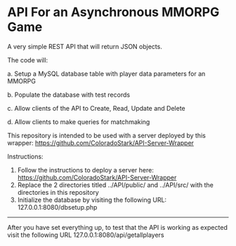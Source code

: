 # API For an Asynchronous MMORPG Game
A very simple REST API that will return JSON objects.  

The code will:

 a. Setup a MySQL database table with player data parameters for an MMORPG
 
 b. Populate the database with test records
 
 c. Allow clients of the API to Create, Read, Update and Delete
 
 d. Allow clients to make queries for matchmaking
 
 
 
This repository is intended to be used with a server deployed by this wrapper: https://github.com/ColoradoStark/API-Server-Wrapper

Instructions:  

1. Follow the instructions to deploy a server here: https://github.com/ColoradoStark/API-Server-Wrapper
2. Replace the 2 directories titled ../API/public/ and ../API/src/ with the directories in this repository
3. Initialize the database by visiting the following URL: 127.0.0.1:8080/dbsetup.php

------------------------------------------------------------------------------------------------------

After you have set everything up, to test that the API is working as expected 
visit the following URL 127.0.0.1:8080/api/getallplayers
